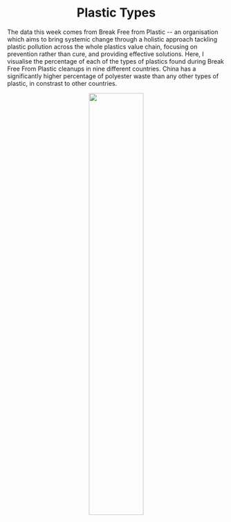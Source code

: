 <h1 align="center">
Plastic Types
</h1>

The data this week comes from Break Free from Plastic -- an organisation which aims to bring systemic change through a holistic approach tackling plastic pollution across the whole plastics value chain, focusing on prevention rather than cure, and providing effective solutions. Here, I visualise the percentage of each of the types of plastics found during Break Free From Plastic cleanups in nine different countries. China has a significantly higher percentage of polyester waste than any other types of plastic, in constrast to other countries.

<p align="center">
<img src="https://github.com/nrennie/tidytuesday/blob/main/2021/26-01-2021/26012021.jpg?raw=true" width="50%">
</p>

